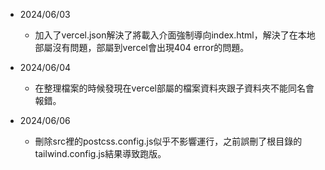 - 2024/06/03
    - 加入了vercel.json解決了將載入介面強制導向index.html，解決了在本地部屬沒有問題，部屬到vercel會出現404 error的問題。

- 2024/06/04
    - 在整理檔案的時候發現在vercel部屬的檔案資料夾跟子資料夾不能同名會報錯。

- 2024/06/06
    - 刪除src裡的postcss.config.js似乎不影響運行，之前誤刪了根目錄的tailwind.config.js結果導致跑版。